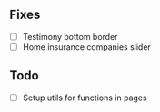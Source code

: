 ## Fixes
- [ ] Testimony bottom border
- [ ] Home insurance companies slider

## Todo
- [ ] Setup utils for functions in pages
